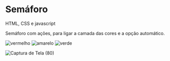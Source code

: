 # Semáforo


 HTML, CSS e javascript 
 
 Semáforo com ações, para ligar a camada das cores e a opção automático.
 
 ![vermelho](https://user-images.githubusercontent.com/106750602/178160498-5336c08f-fd77-48a4-9f09-fae438686a1f.png)
![amarelo](https://user-images.githubusercontent.com/106750602/178160506-27c4c5c3-04cb-4ffe-8bef-6a5bb12bbb21.png)
![verde](https://user-images.githubusercontent.com/106750602/178160508-f722d2ac-01b9-4e65-9c19-2019f7e7c553.png)












![Captura de Tela (80)](https://user-images.githubusercontent.com/106750602/178160743-7d6a692e-8ce8-4c7f-a8af-56ad14a3bad3.png)
